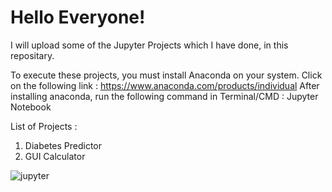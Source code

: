 # Hello Everyone!

I will upload some of the 
Jupyter Projects which I have done, in this repositary.


To execute these projects, you must install Anaconda on your system. 
Click on the following link : https://www.anaconda.com/products/individual
After installing anaconda, run the following command in Terminal/CMD : Jupyter Notebook


List of Projects : 
  1. Diabetes Predictor 
  2. GUI Calculator



![jupyter](https://user-images.githubusercontent.com/65707682/142349223-74884cbe-f466-4dc7-81fd-d789ddb00be3.jpg)
